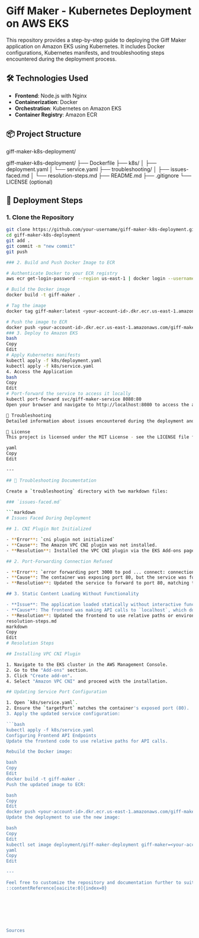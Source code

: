 # Giff Maker - Kubernetes Deployment on AWS EKS

This repository provides a step-by-step guide to deploying the Giff Maker application on Amazon EKS using Kubernetes. It includes Docker configurations, Kubernetes manifests, and troubleshooting steps encountered during the deployment process.

## 🛠️ Technologies Used

- **Frontend**: Node.js with Nginx
- **Containerization**: Docker
- **Orchestration**: Kubernetes on Amazon EKS
- **Container Registry**: Amazon ECR

## 📦 Project Structure

giff-maker-k8s-deployment/

giff-maker-k8s-deployment/
├── Dockerfile
├── k8s/
│   ├── deployment.yaml
│   └── service.yaml
├── troubleshooting/
│   ├── issues-faced.md
│   └── resolution-steps.md
├── README.md
├── .gitignore
└── LICENSE (optional)



## 🚀 Deployment Steps

### 1. Clone the Repository

```bash
git clone https://github.com/your-username/giff-maker-k8s-deployment.git
cd giff-maker-k8s-deployment
git add .
git commit -m "new commit"
git push

### 2. Build and Push Docker Image to ECR

# Authenticate Docker to your ECR registry
aws ecr get-login-password --region us-east-1 | docker login --username AWS --password-stdin <your-account-id>.dkr.ecr.us-east-1.amazonaws.com

# Build the Docker image
docker build -t giff-maker .

# Tag the image
docker tag giff-maker:latest <your-account-id>.dkr.ecr.us-east-1.amazonaws.com/giff-maker:latest

# Push the image to ECR
docker push <your-account-id>.dkr.ecr.us-east-1.amazonaws.com/giff-maker:latest
### 3. Deploy to Amazon EKS
bash
Copy
Edit
# Apply Kubernetes manifests
kubectl apply -f k8s/deployment.yaml
kubectl apply -f k8s/service.yaml
4. Access the Application
bash
Copy
Edit
# Port-forward the service to access it locally
kubectl port-forward svc/giff-maker-service 8080:80
Open your browser and navigate to http://localhost:8080 to access the application.

🐞 Troubleshooting
Detailed information about issues encountered during the deployment and their resolutions can be found in the troubleshooting directory.

📄 License
This project is licensed under the MIT License - see the LICENSE file for details.

yaml
Copy
Edit

---

## 🐛 Troubleshooting Documentation

Create a `troubleshooting` directory with two markdown files:

### `issues-faced.md`

```markdown
# Issues Faced During Deployment

## 1. CNI Plugin Not Initialized

- **Error**: `cni plugin not initialized`
- **Cause**: The Amazon VPC CNI plugin was not installed.
- **Resolution**: Installed the VPC CNI plugin via the EKS Add-ons page in the AWS Management Console.

## 2. Port-Forwarding Connection Refused

- **Error**: `error forwarding port 3000 to pod ... connect: connection refused`
- **Cause**: The container was exposing port 80, but the service was forwarding to port 3000.
- **Resolution**: Updated the service to forward to port 80, matching the container's exposed port.

## 3. Static Content Loading Without Functionality

- **Issue**: The application loaded statically without interactive functionality.
- **Cause**: The frontend was making API calls to `localhost`, which doesn't resolve correctly within the container.
- **Resolution**: Updated the frontend to use relative paths or environment variables for API endpoints.
resolution-steps.md
markdown
Copy
Edit
# Resolution Steps

## Installing VPC CNI Plugin

1. Navigate to the EKS cluster in the AWS Management Console.
2. Go to the "Add-ons" section.
3. Click "Create add-on".
4. Select "Amazon VPC CNI" and proceed with the installation.

## Updating Service Port Configuration

1. Open `k8s/service.yaml`.
2. Ensure the `targetPort` matches the container's exposed port (80).
3. Apply the updated service configuration:

```bash
kubectl apply -f k8s/service.yaml
Configuring Frontend API Endpoints
Update the frontend code to use relative paths for API calls.

Rebuild the Docker image:

bash
Copy
Edit
docker build -t giff-maker .
Push the updated image to ECR:

bash
Copy
Edit
docker push <your-account-id>.dkr.ecr.us-east-1.amazonaws.com/giff-maker:latest
Update the deployment to use the new image:

bash
Copy
Edit
kubectl set image deployment/giff-maker-deployment giff-maker=<your-account-id>.dkr.ecr.us-east-1.amazonaws.com/giff-maker:latest
yaml
Copy
Edit

---

Feel free to customize the repository and documentation further to suit your project's needs. If you require assistance with any specific section or have additional questions, don't hesitate to ask!
::contentReference[oaicite:0]{index=0}
 






Sources

